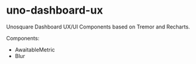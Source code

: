 # uno-dashboard-ux

Unosquare Dashboard UX/UI Components based on Tremor and Recharts.

Components:

* AwaitableMetric
* Blur
